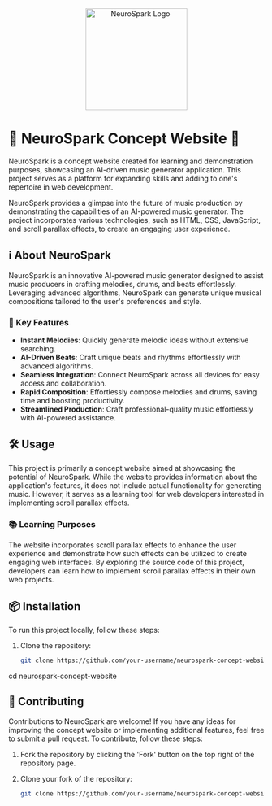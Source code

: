 <div align="center">
  <img src="https://example.com/neurospark-logo.png" alt="NeuroSpark Logo" width="200" height="200">
</div>

# 🎵 NeuroSpark Concept Website 🚀

NeuroSpark is a concept website created for learning and demonstration purposes, showcasing an AI-driven music generator application. This project serves as a platform for expanding skills and adding to one's repertoire in web development.

NeuroSpark provides a glimpse into the future of music production by demonstrating the capabilities of an AI-powered music generator. The project incorporates various technologies, such as HTML, CSS, JavaScript, and scroll parallax effects, to create an engaging user experience.

## ℹ️ About NeuroSpark

NeuroSpark is an innovative AI-powered music generator designed to assist music producers in crafting melodies, drums, and beats effortlessly. Leveraging advanced algorithms, NeuroSpark can generate unique musical compositions tailored to the user's preferences and style.

### 🔑 Key Features

- **Instant Melodies**: Quickly generate melodic ideas without extensive searching.
- **AI-Driven Beats**: Craft unique beats and rhythms effortlessly with advanced algorithms.
- **Seamless Integration**: Connect NeuroSpark across all devices for easy access and collaboration.
- **Rapid Composition**: Effortlessly compose melodies and drums, saving time and boosting productivity.
- **Streamlined Production**: Craft professional-quality music effortlessly with AI-powered assistance.

## 🛠️ Usage

This project is primarily a concept website aimed at showcasing the potential of NeuroSpark. While the website provides information about the application's features, it does not include actual functionality for generating music. However, it serves as a learning tool for web developers interested in implementing scroll parallax effects.

### 📚 Learning Purposes

The website incorporates scroll parallax effects to enhance the user experience and demonstrate how such effects can be utilized to create engaging web interfaces. By exploring the source code of this project, developers can learn how to implement scroll parallax effects in their own web projects.

## 📦 Installation

To run this project locally, follow these steps:

1. Clone the repository:

   ```bash
   git clone https://github.com/your-username/neurospark-concept-website.git
   ```

cd neurospark-concept-website

## 🤝 Contributing

Contributions to NeuroSpark are welcome! If you have any ideas for improving the concept website or implementing additional features, feel free to submit a pull request. To contribute, follow these steps:

1. Fork the repository by clicking the 'Fork' button on the top right of the repository page.

2. Clone your fork of the repository:

   ```bash
   git clone https://github.com/your-username/neurospark-concept-website.git
   ```
